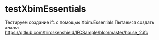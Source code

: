 # testXbimEssentials

Тестируем создание ifc с помощью Xbim.Essentials
Пытаемся создать аналог https://github.com/triroakenshield/IFCSample/blob/master/house_2.ifc
